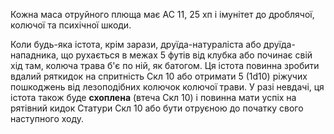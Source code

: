 Кожна маса отруйного плюща має AC 11, 25 хп і імунітет до дроблячої, колючої та психічної шкоди. 

Коли будь-яка істота, крім зарази, друїда-натураліста або друїда-нападника, що рухається в межах 5 футів від клубка або починає свій хід там, колюча трава б'є по ній, як батогом. Ця істота повинна зробити вдалий ряткидок на спритність Скл 10 або отримати 5 (1d10) ріжучих пошкоджень від лезоподібних колючок колючої трави. У разі невдачі, ця істота також буде **схоплена** (втеча Скл 10) і повинна мати успіх на рятівний кидок Статури Скл 10 або бути отруєною до початку свого наступного ходу.